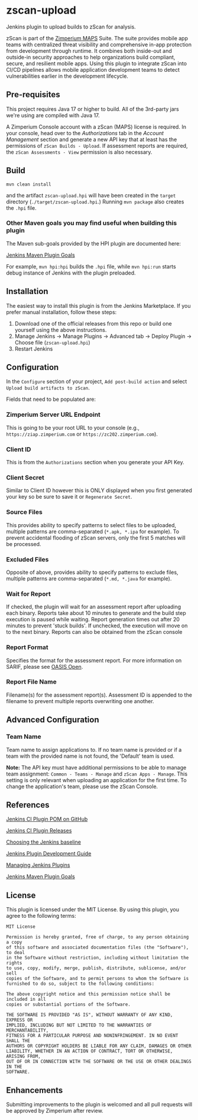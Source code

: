 # zscan-upload

Jenkins plugin to upload builds to zScan for analysis.

zScan is part of the [Zimperium MAPS](https://www.zimperium.com/mobile-app-protection/) Suite. The suite provides mobile app teams with centralized threat visibility and comprehensive in-app protection from development through runtime.  It combines both inside-out and outside-in security approaches to help organizations build compliant, secure, and resilient mobile apps. Using this plugin to integrate zScan into CI/CD pipelines allows mobile application development teams to detect vulnerabilities earlier in the development lifecycle.

## Pre-requisites

This project requires Java 17 or higher to build. All of the 3rd-party jars we're using are compiled with Java 17.  

A Zimperium Console account with a zScan (MAPS) license is required.  In your console, head over to the *Authorizations* tab in the *Account Management* section and generate a new API key that at least has the permissions of `zScan Builds - Upload`.  If assessment reports are required, the `zScan Assessments - View` permission is also necessary.

## Build

```mvn clean install```

and the artifact `zscan-upload.hpi` will have been created in the `target` directory
(`./target/zscan-upload.hpi`.) Running ```mvn package``` also creates the `.hpi` file.

### Other Maven goals you may find useful when building this plugin

The Maven sub-goals provided by the HPI plugin are documented here:

[Jenkins Maven Plugin Goals](https://jenkinsci.github.io/maven-hpi-plugin/plugin-info.html)

For example, ```mvn hpi:hpi``` builds the `.hpi` file, while ```mvn hpi:run``` starts debug instance of Jenkins with the plugin preloaded.

## Installation

The easiest way to install this plugin is from the Jenkins Marketplace.  If you prefer manual installation, follow these steps:

1. Download one of the official releases from this repo or build one yourself using the above instructions.
2. Manage Jenkins -> Manage Plugins -> Advanced tab -> Deploy Plugin -> Choose file (`zscan-upload.hpi`)
3. Restart Jenkins

## Configuration

In the `Configure` section of your project, `Add post-build action` and select `Upload build artifacts to zScan`.

Fields that need to be populated are:

### Zimperium Server URL Endpoint

This is going to be your root URL to your console (e.g., `https://ziap.zimperium.com` or `https://zc202.zimperium.com`).

### Client ID

This is from the `Authorizations` section when you generate your API Key.

### Client Secret

Similar to Client ID however this is ONLY displayed when you first generated your key so be sure to save it or `Regenerate Secret`.

### Source Files

This provides ability to specify patterns to select files to be uploaded, multiple patterns are comma-separated (`*.apk, *.ipa` for example). To prevent accidental flooding of zScan servers, only the first 5 matches will be processed.

### Excluded Files

Opposite of above, provides ability to specify patterns to exclude files, multiple patterns are comma-separated (`*.md, *.java` for example).

### Wait for Report

If checked, the plugin will wait for an assessment report after uploading each binary. Reports take about 10 minutes to generate and the build step execution is paused while waiting. Report generation times out after 20 minutes to prevent 'stuck builds'.  If unchecked, the execution will move on to the next binary.  Reports can also be obtained from the zScan console

### Report Format

Specifies the format for the assessment report.  For more information on SARIF, please see [OASIS Open](https://docs.oasis-open.org/sarif/sarif/v2.1.0/sarif-v2.1.0.html).

### Report File Name

Filename(s) for the assessment report(s). Assessment ID is appended to the filename to prevent multiple reports overwriting one another.

## Advanced Configuration

### Team Name

Team name to assign applications to. If no team name is provided or if a team with the provided name is not found, the 'Default' team is used.  

**Note:** The API key must have additional permissions to be able to manage team assignment: `Common - Teams - Manage` and `zScan Apps - Manage`.  This setting is only relevant when uploading an application for the first time. To change the application's team, please use the zScan Console.

## References

[Jenkins CI Plugin POM on GitHub](https://github.com/jenkinsci/plugin-pom)

[Jenkins CI Plugin Releases](https://github.com/jenkinsci/plugin-pom/releases)

[Choosing the Jenkins baseline](https://www.jenkins.io/doc/developer/plugin-development/choosing-jenkins-baseline/#currently-recommended-versions)

[Jenkins Plugin Development Guide](https://www.jenkins.io/doc/developer/plugin-development/)

[Managing Jenkins Plugins](https://www.jenkins.io/doc/book/managing/plugins/)

[Jenkins Maven Plugin Goals](https://jenkinsci.github.io/maven-hpi-plugin/plugin-info.html)

## License

This plugin is licensed under the MIT License. By using this plugin, you agree to the following terms:

```text
MIT License

Permission is hereby granted, free of charge, to any person obtaining a copy
of this software and associated documentation files (the "Software"), to deal
in the Software without restriction, including without limitation the rights
to use, copy, modify, merge, publish, distribute, sublicense, and/or sell
copies of the Software, and to permit persons to whom the Software is
furnished to do so, subject to the following conditions:

The above copyright notice and this permission notice shall be included in all
copies or substantial portions of the Software.

THE SOFTWARE IS PROVIDED "AS IS", WITHOUT WARRANTY OF ANY KIND, EXPRESS OR
IMPLIED, INCLUDING BUT NOT LIMITED TO THE WARRANTIES OF MERCHANTABILITY,
FITNESS FOR A PARTICULAR PURPOSE AND NONINFRINGEMENT. IN NO EVENT SHALL THE
AUTHORS OR COPYRIGHT HOLDERS BE LIABLE FOR ANY CLAIM, DAMAGES OR OTHER
LIABILITY, WHETHER IN AN ACTION OF CONTRACT, TORT OR OTHERWISE, ARISING FROM,
OUT OF OR IN CONNECTION WITH THE SOFTWARE OR THE USE OR OTHER DEALINGS IN THE
SOFTWARE.
```

## Enhancements

Submitting improvements to the plugin is welcomed and all pull requests will be approved by Zimperium after review.
